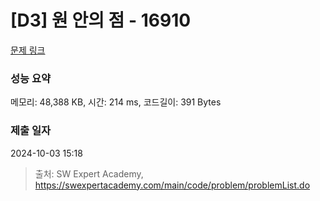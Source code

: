 # [D3] 원 안의 점 - 16910 

[문제 링크](https://swexpertacademy.com/main/code/problem/problemDetail.do?contestProbId=AYcllbDqUVgDFASR) 

### 성능 요약

메모리: 48,388 KB, 시간: 214 ms, 코드길이: 391 Bytes

### 제출 일자

2024-10-03 15:18



> 출처: SW Expert Academy, https://swexpertacademy.com/main/code/problem/problemList.do